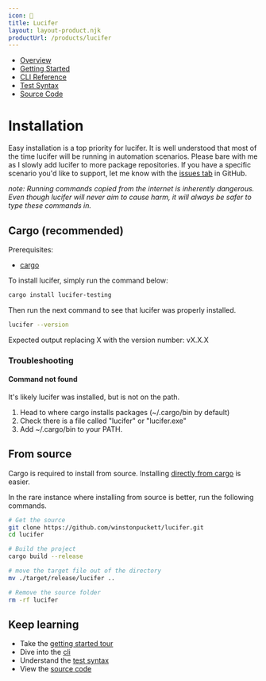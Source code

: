 ```yaml
--- 
icon: 🐲
title: Lucifer
layout: layout-product.njk
productUrl: /products/lucifer
---
```


- [Overview](/products/lucifer)
- [Getting Started](/products/lucifer/docs)
- [CLI Reference](/products/lucifer/cli)
- [Test Syntax](/products/lucifer/tests)
- [Source Code](https://github.com/winstonpucket/lucifer)

# Installation

Easy installation is a top priority for lucifer. It is well understood that most of the time lucifer will be running in automation scenarios. Please bare with me as I slowly add lucifer to more package repositories. If you have a specific scenario you'd like to support, let me know with the [issues tab](https://github.com/winstonpuckett/lucifer/issues) in GitHub.

*note: Running commands copied from the internet is inherently dangerous. Even though lucifer will never aim to cause harm, it will always be safer to type these commands in.*

<h2 id="cargo">Cargo (recommended)</h2>

Prerequisites:
- [cargo](https://doc.rust-lang.org/cargo/getting-started/installation.html)

To install lucifer, simply run the command below:
```bash
cargo install lucifer-testing
```

Then run the next command to see that lucifer was properly installed.

```bash
lucifer --version
```

Expected output replacing X with the version number:
    vX.X.X

### Troubleshooting

#### Command not found

It's likely lucifer was installed, but is not on the path. 
1. Head to where cargo installs packages (~/.cargo/bin by default)
1. Check there is a file called "lucifer" or "lucifer.exe"
1. Add ~/.cargo/bin to your PATH.

## From source

Cargo is required to install from source. Installing [directly from cargo](#cargo) is easier.

In the rare instance where installing from source is better, run the following commands.
```bash
# Get the source
git clone https://github.com/winstonpuckett/lucifer.git
cd lucifer

# Build the project
cargo build --release

# move the target file out of the directory
mv ./target/release/lucifer ..

# Remove the source folder
rm -rf lucifer
```

## Keep learning

- Take the [getting started tour](/products/lucifer/docs)
- Dive into the [cli](/products/lucifer/cli)
- Understand the [test syntax](/products/lucifer/tests)
- View the [source code](https://github.com/winstonpuckett/lucifer)
